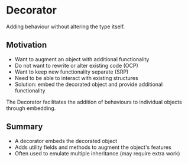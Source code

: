 # Decorator

Adding behaviour without altering the type itself.

## Motivation

- Want to augment an object with additional functionality
- Do not want to rewrite or alter existing code (OCP)
- Want to keep new functionality separate (SRP)
- Need to be able to interact with existing structures
- Solution: embed the decorated object and provide additional functionality

The Decorator facilitates the addition of behaviours to individual objects through embedding.

## Summary

- A decorator embeds the decorated object
- Adds utility fields and methods to augment the object's features
- Often used to emulate multiple inheritance (may require extra work)